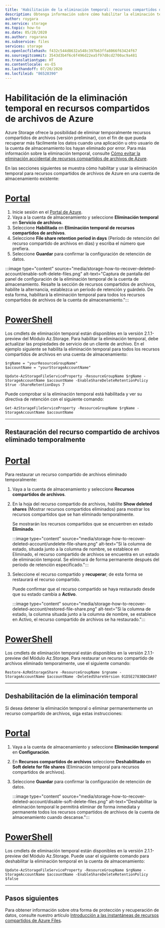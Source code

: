 ```yaml
---
title: 'Habilitación de la eliminación temporal: recursos compartidos de archivos de Azure'
description: Obtenga información sobre cómo habilitar la eliminación temporal (versión preliminar) en recursos compartidos de archivos de Azure para la recuperación de datos y para evitar la eliminación accidental.
author: roygara
ms.service: storage
ms.topic: how-to
ms.date: 05/28/2020
ms.author: rogarana
ms.subservice: files
services: storage
ms.openlocfilehash: f432c544d8632a548c397b63ffa8066f63424f67
ms.sourcegitcommit: 3543d3b4f6c6f496d22ea5f97d8cd2700ac9a481
ms.translationtype: HT
ms.contentlocale: es-ES
ms.lasthandoff: 07/20/2020
ms.locfileid: "86528390"
---
```

# <a name="enable-soft-delete-on-azure-file-shares"></a>Habilitación de la eliminación temporal en recursos compartidos de archivos de Azure

Azure Storage ofrece la posibilidad de eliminar temporalmente recursos compartidos de archivos (versión preliminar), con el fin de que pueda recuperar más fácilmente los datos cuando una aplicación u otro usuario de la cuenta de almacenamiento los hayan eliminado por error. Para más información sobre la eliminación temporal, consulte [Cómo evitar la eliminación accidental de recursos compartidos de archivos de Azure](storage-files-prevent-file-share-deletion.md).

En las secciones siguientes se muestra cómo habilitar y usar la eliminación temporal para recursos compartidos de archivos de Azure en una cuenta de almacenamiento existente:

# <a name="portal"></a>[Portal](#tab/azure-portal)

1. Inicie sesión en el [Portal de Azure](https://portal.azure.com/).
1. Vaya a la cuenta de almacenamiento y seleccione **Eliminación temporal** en **Servicio de archivos**.
1. Seleccione **Habilitada** en **Eliminación temporal de recursos compartidos de archivos**.
1. Seleccione **File share retention period in days** (Período de retención del recurso compartido de archivos en días) y escriba el número que prefiera.
1. Seleccione **Guardar** para confirmar la configuración de retención de datos.

:::image type="content" source="media/storage-how-to-recover-deleted-account/enable-soft-delete-files.png" alt-text="Captura de pantalla del panel de configuración de la eliminación temporal de la cuenta de almacenamiento. Resalte la sección de recursos compartidos de archivos, habilite la alternancia, establezca un período de retención y guárdelo. De esta forma, habilitará la eliminación temporal para todos los recursos compartidos de archivos de la cuenta de almacenamiento.":::

# <a name="powershell"></a>[PowerShell](#tab/azure-powershell)

Los cmdlets de eliminación temporal están disponibles en la versión 2.1.1-preview del Módulo Az.Storage. Para habilitar la eliminación temporal, debe actualizar las propiedades de servicio de un cliente de archivo. En el ejemplo siguiente se habilita la eliminación temporal para todos los recursos compartidos de archivos en una cuenta de almacenamiento:

```azurepowershell-interactive
$rgName = "yourResourceGroupName"
$accountName = "yourStorageAccountName"

Update-AzStorageFileServiceProperty -ResourceGroupName $rgName -StorageAccountName $accountName -EnableShareDeleteRetentionPolicy $true -ShareRetentionDays 7
```

Puede comprobar si la eliminación temporal está habilitada y ver su directiva de retención con el siguiente comando:

```azurepowershell-interactive
Get-AzStorageFileServiceProperty -ResourceGroupName $rgName -StorageAccountName $accountName
```
---

## <a name="restore-soft-deleted-file-share"></a>Restauración del recurso compartido de archivos eliminado temporalmente

# <a name="portal"></a>[Portal](#tab/azure-portal)

Para restaurar un recurso compartido de archivos eliminado temporalmente:

1. Vaya a la cuenta de almacenamiento y seleccione **Recursos compartidos de archivos**.
1. En la hoja del recurso compartido de archivos, habilite **Show deleted shares** (Mostrar recursos compartidos eliminados) para mostrar los recursos compartidos que se han eliminado temporalmente.

    Se mostrarán los recursos compartidos que se encuentren en estado **Eliminado**.

    :::image type="content" source="media/storage-how-to-recover-deleted-account/undelete-file-share.png" alt-text="Si la columna de estado, situada junto a la columna de nombre, se establece en Eliminado, el recurso compartido de archivos se encuentra en un estado de eliminación temporal. Se eliminará de forma permanente después del período de retención especificado.":::

1. Seleccione el recurso compartido y **recuperar**; de esta forma se restaurará el recurso compartido.

    Puede confirmar que el recurso compartido se haya restaurado desde que su estado cambia a **Activo**.

    :::image type="content" source="media/storage-how-to-recover-deleted-account/restored-file-share.png" alt-text="Si la columna de estado, la columna situada junto a la columna de nombre, se establece en Activo, el recurso compartido de archivos se ha restaurado.":::

# <a name="powershell"></a>[PowerShell](#tab/azure-powershell)

Los cmdlets de eliminación temporal están disponibles en la versión 2.1.1-preview del Módulo Az.Storage. Para restaurar un recurso compartido de archivos eliminado temporalmente, use el siguiente comando:

```azurepowershell-interactive
Restore-AzRmStorageShare -ResourceGroupName $rgname -StorageAccountName $accountName -DeletedShareVersion 01D5E2783BDCDA97
```
---

## <a name="disable-soft-delete"></a>Deshabilitación de la eliminación temporal

Si desea detener la eliminación temporal o eliminar permanentemente un recurso compartido de archivos, siga estas instrucciones:

# <a name="portal"></a>[Portal](#tab/azure-portal)

1. Vaya a la cuenta de almacenamiento y seleccione **Eliminación temporal** en **Configuración**.
1. En **Recursos compartidos de archivos** seleccione **Deshabilitado** en **Soft delete for file shares** (Eliminación temporal para recursos compartidos de archivos).
1. Seleccione **Guardar** para confirmar la configuración de retención de datos.

    :::image type="content" source="media/storage-how-to-recover-deleted-account/disable-soft-delete-files.png" alt-text="Deshabilitar la eliminación temporal le permitirá eliminar de forma inmediata y permanente todos los recursos compartidos de archivos de la cuenta de almacenamiento cuando descanse.":::

# <a name="powershell"></a>[PowerShell](#tab/azure-powershell)

Los cmdlets de eliminación temporal están disponibles en la versión 2.1.1-preview del Módulo Az.Storage. Puede usar el siguiente comando para deshabilitar la eliminación temporal en la cuenta de almacenamiento:

```azurepowershell-interactive
Update-AzStorageFileServiceProperty -ResourceGroupName $rgName -StorageAccountName $accountName -EnableShareDeleteRetentionPolicy $false
```
---

## <a name="next-steps"></a>Pasos siguientes

Para obtener información sobre otra forma de protección y recuperación de datos, consulte nuestro artículo [Introducción a las instantáneas de recursos compartidos de Azure Files](storage-snapshots-files.md).
